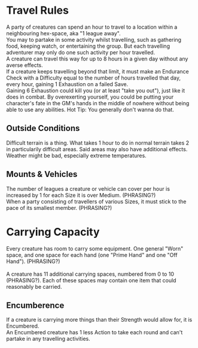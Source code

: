 # Travel Rules 
A party of creatures can spend an hour to travel to a location within a neighbouring hex-space, aka "1 league away". <br>
You may to partake in some activity whilst travelling, such as gathering food, keeping watch, or entertaining the group. But each travelling adventurer may only do one such activity per hour travelled. <br>
A creature can travel this way for up to 8 hours in a given day without any averse effects. <br>
If a creature keeps travelling beyond that limit, it must make an Endurance Check with a Difficulty equal to the number of hours travelled that day, every hour, gaining 1 Exhaustion on a failed Save. <br>
Gaining 6 Exhaustion could kill you (or at least "take you out"), just like it does in combat. By overexerting yourself, you could be putting your character's fate in the GM's hands in the middle of nowhere without being able to use any abilities. Hot Tip: You generally don't wanna do that.

## Outside Conditions
Difficult terrain is a thing. What takes 1 hour to do in normal terrain takes 2 in particularily difficult areas. Said areas may also have additional effects. <br>
Weather might be bad, especially extreme temperatures. <br>

## Mounts & Vehicles
The number of leagues a creature or vehicle can cover per hour is increased by 1 for each Size it is over Medium. (PHRASING?) <br>
When a party consisting of travellers of various Sizes, it must stick to the pace of its smallest member. (PHRASING?)

# Carrying Capacity
Every creature has room to carry some equipment. One general "Worn" space, and one space for each hand (one "Prime Hand" and one "Off Hand"). (PHRASING?)
<br><br>
A creature has 11 additional carrying spaces, numbered from 0 to 10 (PHRASING?). Each of these spaces may contain one item that could reasonably be carried.<br>

## Encumberence
If a creature is carrying more things than their Strength would allow for, it is Encumbered.<br>
An Encumbered creature has 1 less Action to take each round and can't partake in any travelling activities.